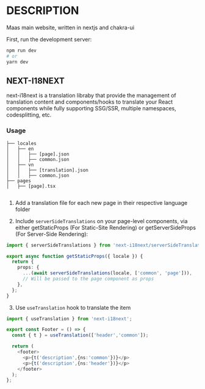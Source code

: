 # DESCRIPTION

Maas main website, written in nextjs and chakra-ui

First, run the development server:

```bash
npm run dev
# or
yarn dev
```

## NEXT-I18NEXT

next-i18next is a translation libraby that provide the management of translation content and components/hooks to translate your React components while fully supporting SSG/SSR, multiple namespaces, codesplitting, etc.

### Usage

```text
├── locales
│   ├── en
│   │   ├── [page].json
│   │   ├── common.json
│   ├── vn
│   │   ├── [translation].json
│   │   ├── common.json
├── pages
│   ├── [page].tsx


```

1. Add a translation file for each new page in their respective language folder

2. Include `serverSideTranslations`  on your page-level components, via either getStaticProps (For Static-Site Rendering) or getServerSideProps (For Server-Side Rendering):

```Typescript
import { serverSideTranslations } from 'next-i18next/serverSideTranslations';

export async function getStaticProps({ locale }) {
  return {
    props: {
      ...(await serverSideTranslations(locale, ['common', 'page'])),
      // Will be passed to the page component as props
    },
  };
}
```

3. Use `useTranslation` hook to translate the item

```Typescript
import { useTranslation } from 'next-i18next';

export const Footer = () => {
  const { t } = useTranslation(['header','common']);

  return (
    <footer>
      <p>{t('description',{ns:'common'})}</p>
      <p>{t('description',{ns:'header'})}</p>
    </footer>
  );
};
```
